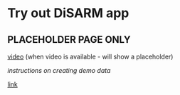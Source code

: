 # Try out DiSARM app

## PLACEHOLDER PAGE ONLY

[video]() (when video is available - will show a placeholder)

_instructions on creating demo data_

[link](https://demo-app.disarm.io)
